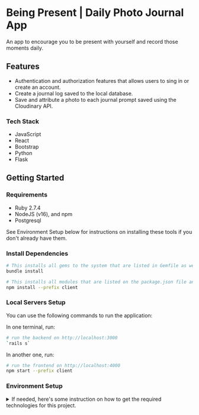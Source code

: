 
# Being Present | Daily Photo Journal App
An app to encourage you to be present with yourself and record those moments daily.

## Features
* Authentication and authorization features that allows users to sing in or create an account.
* Create a journal log saved to the local database.
* Save and attribute a photo to each journal prompt saved using the Cloudinary API.

### Tech Stack
* JavaScript
* React
* Bootstrap
* Python
* Flask

## Getting Started

### Requirements
- Ruby 2.7.4
- NodeJS (v16), and npm
- Postgresql

See Environment Setup below for instructions on installing these tools if you
don't already have them.

### Install Dependencies
```bash
# This installs all gems to the system that are listed in Gemfile as well as their dependencies.
bundle install

# This installs all modules that are listed on the package.json file and their dependencies.
npm install --prefix client
```

### Local Servers Setup
You can use the following commands to run the application:

In one terminal, run:
```bash
# run the backend on http://localhost:3000
`rails s`
```

In another one, run:
```bash
# run the frontend on http://localhost:4000
npm start --prefix client
```

### Environment Setup

<details>
   <summary>If needed, here's some instruction on how to get the required technologies for this project.</summary>
   
#### Install Ruby Version 2.7.4

Verify which version of Ruby you're running by entering this in the terminal:

```console
$ ruby -v
```
If you need to upgrade you can install it using rvm:

```console
$ rvm install 2.7.4 --default
```

You should also install the latest versions of `bundler` and `rails`:

```console
$ gem install bundler
$ gem install rails
```

#### Install NodeJS

Verify you are running a recent version of Node with:

```sh
node -v
```

If your Node version is not 16.x.x, install it and set it as the current and
default version with:

```sh
nvm install 16
nvm use 16
nvm alias default 16
```

You can also update your npm version with:

```sh
npm i -g npm
```

#### Install Postgresql

**Note**: if you prefer to use SQLite, you will need to make the following changes in the project files:

1. In the `Gemfile`, replace `gem 'pg', '~> 1.1'` with `gem 'sqlite3', '~>
   1.4'`.
2. In the `database.yml` file, change the line `adapter: postgresql` to
   `adapter: sqlite3`.

##### PostgreSQL Installation for WSL

To install Postgres for WSL, run the following commands from your Ubuntu terminal:

```sh
sudo apt update
sudo apt install postgresql postgresql-contrib libpq-dev
```

Then confirm that Postgres was installed successfully:

```sh
psql --version
```

Run this command to start the Postgres service:

```sh
sudo service postgresql start
```

Finally, you'll also need to create a database user so that you are able to
connect to the database from Rails. First, check what your operating system
username is:

```sh
whoami
```

If your username is "ian", for example, you'd need to create a Postgres user
with that same name. To do so, run this command to open the Postgres CLI:

```sh
sudo -u postgres -i
```

From the Postgres CLI, run this command (replacing "ian" with your username):

```sh
createuser -sr ian
```

Then enter `control + d` or type `logout` to exit.

[This guide][postgresql wsl] has more info on setting up Postgres on WSL if you
get stuck.

[postgresql wsl]: https://docs.microsoft.com/en-us/windows/wsl/tutorials/wsl-database#install-postgresql

##### Postgresql Installation for OSX

To install Postgres for OSX, you can use Homebrew:

```sh
brew install postgresql
```

Once Postgres has been installed, run this command to start the Postgres
service:

```sh
brew services start postgresql
```
</details>
